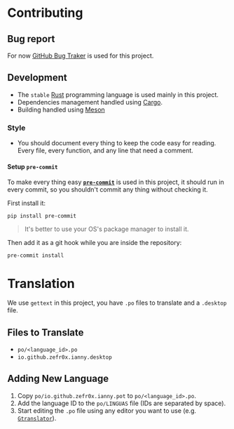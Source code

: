 # Contributing

## Bug report

For now [GitHub Bug Traker](https://github.com/zefr0x/ianny/issues) is used for this project.

## Development

- The `stable` [Rust](https://www.rust-lang.org/) programming language is used mainly in this project.
- Dependencies management handled using [Cargo](https://doc.rust-lang.org/stable/cargo/).
- Building handled using [Meson](https://mesonbuild.com/)

### Style

- You should document every thing to keep the code easy for reading. Every file, every function, and any line that need a comment.

#### Setup `pre-commit`

To make every thing easy [**`pre-commit`**](https://pre-commit.com/) is used in this project, it should run in every commit, so you shouldn't commit any thing without checking it.

First install it:

```shell
pip install pre-commit
```

> It's better to use your OS's package manager to install it.

Then add it as a git hook while you are inside the repository:

```shell
pre-commit install
```

# Translation

We use `gettext` in this project, you have `.po` files to translate and a `.desktop` file.

## Files to Translate

- `po/<language_id>.po`
- `io.github.zefr0x.ianny.desktop`

## Adding New Language

1. Copy `po/io.github.zefr0x.ianny.pot` to `po/<language_id>.po`.
2. Add the language ID to the `po/LINGUAS` file (IDs are separated by space).
3. Start editing the `.po` file using any editor you want to use (e.g. [`Gtranslator`](https://wiki.gnome.org/Apps/Gtranslator)).
